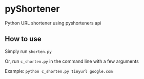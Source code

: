 # pyShortener
Python URL shortener using pyshorteners api

## How to use
Simply run `shorten.py`

Or, run `c_shorten.py` in the command line with a few arguments

Example: ```python c_shorten.py tinyurl google.com```